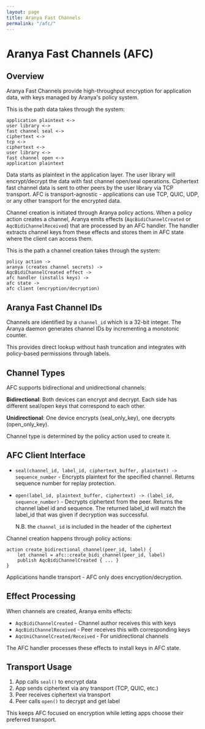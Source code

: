 ```yaml
---
layout: page
title: Aranya Fast Channels
permalink: "/afc/"
---
```


# Aranya Fast Channels (AFC)

## Overview

Aranya Fast Channels provide high-throughput encryption for application data, with keys managed by Aranya's policy system.

This is the path data takes through the system:
```
application plaintext <->
user library <->
fast channel seal <->
ciphertext <->
tcp <->
ciphertext <->
user library <->
fast channel open <->
application plaintext
```

Data starts as plaintext in the application layer. The user library will encrypt/decrypt the data with fast channel open/seal operations.
Ciphertext fast channel data is sent to other peers by the user library via TCP transport.
AFC is transport-agnostic - applications can use TCP, QUIC, UDP, or any other transport for the encrypted data.

Channel creation is initiated through Aranya policy actions. When a policy action creates a channel, Aranya emits effects (`AqcBidiChannelCreated` or `AqcBidiChannelReceived`) that are processed by an AFC handler. The handler extracts channel keys from these effects and stores them in AFC state where the client can access them.

This is the path a channel creation takes through the system:
```
policy action ->
aranya (creates channel secrets) ->
AqcBidiChannelCreated effect ->
afc handler (installs keys) ->
afc state ->
afc client (encryption/decryption)
```

## Aranya Fast Channel IDs

Channels are identified by a `channel_id` which is a 32-bit integer. 
The Aranya daemon generates channel IDs by incrementing a monotonic counter.

This provides direct lookup without hash truncation and integrates with
policy-based permissions through labels.

## Channel Types

AFC supports bidirectional and unidirectional channels:

**Bidirectional**: Both devices can encrypt and decrypt. Each side has
different seal/open keys that correspond to each other.

**Unidirectional**: One device encrypts (seal_only_key), one decrypts
(open_only_key).

Channel type is determined by the policy action used to create it.

## AFC Client Interface

- `seal(channel_id, label_id, ciphertext_buffer, plaintext) -> sequence_number` -
  Encrypts plaintext for the specified channel. Returns sequence number for
  replay protection.

- `open(label_id, plaintext_buffer, ciphertext) -> (label_id, sequence_number)` -
  Decrypts ciphertext from the peer. Returns the channel label id and sequence.
  The returned label_id will match the label_id that was given if decryption was successful.

  N.B. the `channel_id` is included in the header of the ciphertext

Channel creation happens through policy actions:

```
action create_bidirectional_channel(peer_id, label) {
    let channel = afc::create_bidi_channel(peer_id, label)
    publish AqcBidiChannelCreated { ... }
}
```

Applications handle transport - AFC only does encryption/decryption.

## Effect Processing

When channels are created, Aranya emits effects:
- `AqcBidiChannelCreated` - Channel author receives this with keys
- `AqcBidiChannelReceived` - Peer receives this with corresponding keys
- `AqcUniChannelCreated/Received` - For unidirectional channels

The AFC handler processes these effects to install keys in AFC state.

## Transport Usage

1. App calls `seal()` to encrypt data
2. App sends ciphertext via any transport (TCP, QUIC, etc.)
3. Peer receives ciphertext via transport  
4. Peer calls `open()` to decrypt and get label

This keeps AFC focused on encryption while letting apps choose their
preferred transport.
